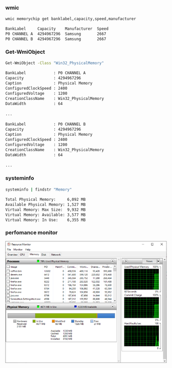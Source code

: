 ### wmic
```bash
wmic memorychip get banklabel,capacity,speed,manufacturer
```

```
BankLabel     Capacity    Manufacturer  Speed
P0 CHANNEL A  4294967296  Samsung       2667
P0 CHANNEL B  4294967296  Samsung       2667
```

### Get-WmiObject
```bash
Get-WmiObject -Class "Win32_PhysicalMemory"
```

```
BankLabel            : P0 CHANNEL A
Capacity             : 4294967296
Caption              : Physical Memory
ConfiguredClockSpeed : 2400
ConfiguredVoltage    : 1200
CreationClassName    : Win32_PhysicalMemory
DataWidth            : 64

...

BankLabel            : P0 CHANNEL B
Capacity             : 4294967296
Caption              : Physical Memory
ConfiguredClockSpeed : 2400
ConfiguredVoltage    : 1200
CreationClassName    : Win32_PhysicalMemory
DataWidth            : 64

...
```

### systeminfo
```bash
systeminfo | findstr "Memory"
```

```
Total Physical Memory:     6,092 MB
Available Physical Memory: 1,527 MB
Virtual Memory: Max Size:  9,932 MB
Virtual Memory: Available: 3,577 MB
Virtual Memory: In Use:    6,355 MB
```

### perfomance monitor
![memory_info_perfomance_monitor](./memory_info_perfomance_monitor.png)
